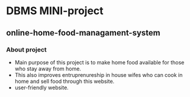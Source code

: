 # DBMS MINI-project

## online-home-food-managament-system

### About project

- Main purpose of this project is to make home food available for those who stay away from home.
- This also improves entruprenureship in house wifes who can cook in home and sell food through this website.
- user-friendly website.
